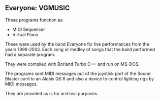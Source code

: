Everyone: VGMUSIC
-----------------

These programs function as:
* MIDI Sequencer
* Virtual Piano

These were used by the band Everyone for live performances from the years 1999-2003.  Each song or medley of songs that the band performed had a separate program.

They were compiled with Borland Turbo C++ and run on MS-DOS.

The programs sent MIDI messages out of the joystick port of the Sound Blaster card to an Alesis QS 6 and also a device to control lighting rigs by MIDI messages.

They are provided as is for archival purposes. 
